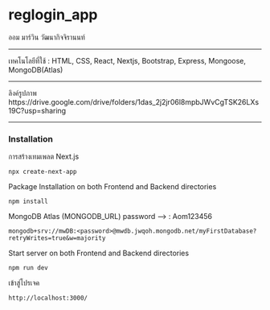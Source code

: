 # reglogin_app
ออม มาร์วิน วัฒนากิจจิรานนท์ 
<hr>
เทคโนโลยีที่ใช้ :
HTML, CSS, React, Nextjs, Bootstrap, Express, Mongoose, MongoDB(Atlas)
<hr>
ลิงค์รูปภาพ 
https://drive.google.com/drive/folders/1das_2j2jr06l8mpbJWvCgTSK26LXs19C?usp=sharing
<hr>

<h3>Installation</h3>

การสร้างเทมเพลต Next.js
```
npx create-next-app
```

Package Installation on both Frontend and Backend directories
```
npm install
```

MongoDB Atlas (MONGODB_URL)
password --> <password> : Aom123456
```
mongodb+srv://mwDB:<password>@mwdb.jwqoh.mongodb.net/myFirstDatabase?retryWrites=true&w=majority
```

Start server on both Frontend and Backend directories
```
npm run dev
```

เข้าสู่โปรเจค
```
http://localhost:3000/
```


